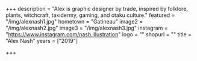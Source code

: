 +++
description = "Alex is graphic designer by trade, inspired by folklore, plants, witchcraft, taxidermy, gaming, and otaku culture."
featured = "/img/alexnash1.jpg"
hometown = "Gatineau"
image2 = "/img/alexnash2.jpg"
image3 = "/img/alexnash3.jpg"
instagram = "https://www.instagram.com/nash.illustration"
logo = ""
shopurl = ""
title = "Alex Nash"
years = ["2019"]

+++
